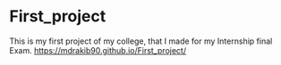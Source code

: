 # First_project
This is my first project of my college, that I made for my Internship final Exam.
https://mdrakib90.github.io/First_project/

